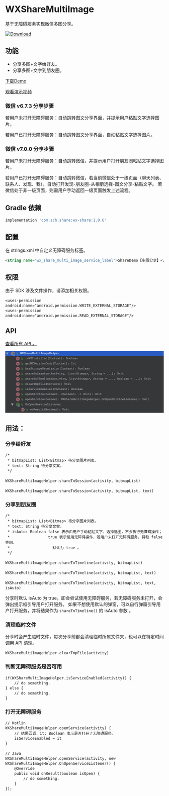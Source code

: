 # WXShareMultiImage

基于无障碍服务实现微信多图分享。

[ ![Download](https://api.bintray.com/packages/shichaohui/maven/wx-share/images/download.svg) ](https://bintray.com/shichaohui/maven/wx-share/_latestVersion)

## 功能

* 分享多图+文字给好友。
* 分享多图+文字到朋友圈。

[下载Demo](./demo.apk)

[观看演示视频](http://seafile.meimeifa.com:8000/f/bfaa286abf/?raw=1)

### 微信 v6.7.3 分享步骤

若用户未打开无障碍服务：自动跳转图文分享界面，并提示用户粘贴文字选择图片。

若用户已打开无障碍服务：自动跳转图文分享界面，自动粘贴文字选择图片。

### 微信 v7.0.0 分享步骤

若用户未打开无障碍服务：自动跳转微信，并提示用户打开朋友圈粘贴文字选择图片。

若用户已打开无障碍服务：自动跳转微信，若当前微信处于一级页面（聊天列表、联系人、发现、我），自动打开发现-朋友圈-从相册选择-图文分享-粘贴文字。
若微信处于非一级页面，则需用户手动返回一级页面触发上述流程。


## Gradle 依赖

```groovy
implementation 'com.sch.share:wx-share:1.0.6'
```

## 配置

在 strings.xml 中自定义无障碍服务标签。
```xml
<string name="wx_share_multi_image_service_label">ShareDemo【多图分享】</string>
```

## 权限

由于 SDK 涉及文件操作，请添加相关权限。
```
<uses-permission android:name="android.permission.WRITE_EXTERNAL_STORAGE"/>
<uses-permission android:name="android.permission.READ_EXTERNAL_STORAGE"/>
```

## API

[查看所有 API 。](./wx-share/src/main/java/com/sch/share/WXShareMultiImageHelper.kt)

![API](./api.png)

## 用法：

### 分享给好友

```
/*
 * bitmapList: List<Bitmap> 待分享图片列表。
 * text: String 待分享文案。
 */

WXShareMultiImageHelper.shareToSession(activity, bitmapList)

WXShareMultiImageHelper.shareToSession(activity, bitmapList, text)
```

### 分享到朋友圈

```
/*
 * bitmapList: List<Bitmap> 待分享图片列表。
 * text: String 待分享文案。
 * isAuto: Boolean false 表示由用户手动粘贴文字、选择选图，不会执行无障碍操作；
 *                 true 表示使用无障碍操作，若用户未打开无障碍服务，将和 false 等同。
 *                   默认为 true 。
 */

WXShareMultiImageHelper.shareToTimeline(activity, bitmapList)

WXShareMultiImageHelper.shareToTimeline(activity, bitmapList, text)

WXShareMultiImageHelper.shareToTimeline(activity, bitmapList, text, isAuto)
```
分享时默认 isAuto 为 true，即会尝试使用无障碍服务，若无障碍服务未打开，会弹出提示框引导用户打开服务。
如果不想使用默认的弹窗，可以自行弹窗引导用户打开服务，并将结果作为 `shareToTimeline()` 的 isAuto 参数 。

### 清理临时文件

分享时会产生临时文件，每次分享前都会清理临时所属文件夹，也可以在特定时间调用 API 清理。

```
WXShareMultiImageHelper.clearTmpFile(activity)
```

### 判断无障碍服务是否可用

```
if(WXShareMultiImageHelper.isServiceEnabled(activity)) {
    // do something.
} else {
    // do something.
}
```

### 打开无障碍服务

```
// Kotlin
WXShareMultiImageHelper.openService(activity) {
    // 结果回调，it: Boolean 表示是否打开了无障碍服务。
    isServiceEnabled = it
}

// Java
WXShareMultiImageHelper.openService(activity, new WXShareMultiImageHelper.OnOpenServiceListener() {
    @Override
    public void onResult(boolean isOpen) {
        // do something.
    }
});
```
